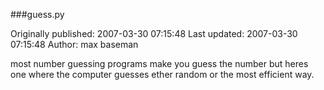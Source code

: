 ###guess.py

Originally published: 2007-03-30 07:15:48
Last updated: 2007-03-30 07:15:48
Author: max baseman

most number guessing programs make you guess the number but heres one where the computer guesses ether random or the most efficient way.